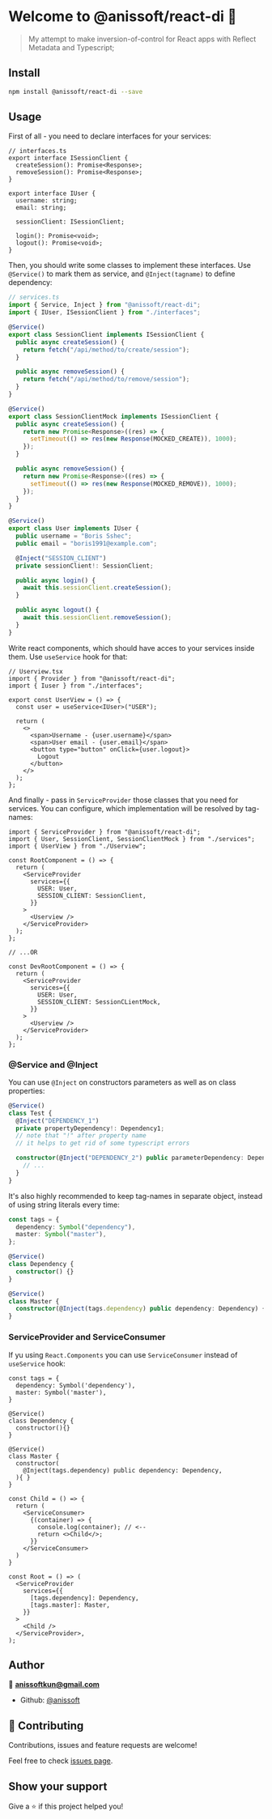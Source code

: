 # Welcome to @anissoft/react-di 👋

> My attempt to make inversion-of-control for React apps with Reflect Metadata and Typescript;

## Install

```sh
npm install @anissoft/react-di --save
```

## Usage

First of all - you need to declare interfaces for your services:

```tsx
// interfaces.ts
export interface ISessionClient {
  createSession(): Promise<Response>;
  removeSession(): Promise<Response>;
}

export interface IUser {
  username: string;
  email: string;

  sessionClient: ISessionClient;

  login(): Promise<void>;
  logout(): Promise<void>;
}
```

Then, you should write some classes to implement these interfaces. Use `@Service()` to mark them as service, and `@Inject(tagname)` to define dependency:

```typescript
// services.ts
import { Service, Inject } from "@anissoft/react-di";
import { IUser, ISessionClient } from "./interfaces";

@Service()
export class SessionClient implements ISessionClient {
  public async createSession() {
    return fetch("/api/method/to/create/session");
  }

  public async removeSession() {
    return fetch("/api/method/to/remove/session");
  }
}

@Service()
export class SessionClientMock implements ISessionClient {
  public async createSession() {
    return new Promise<Response>((res) => {
      setTimeout(() => res(new Response(MOCKED_CREATE)), 1000);
    });
  }

  public async removeSession() {
    return new Promise<Response>((res) => {
      setTimeout(() => res(new Response(MOCKED_REMOVE)), 1000);
    });
  }
}

@Service()
export class User implements IUser {
  public username = "Boris Sshec";
  public email = "boris1991@example.com";

  @Inject("SESSION_CLIENT")
  private sessionClient!: SessionClient;

  public async login() {
    await this.sessionClient.createSession();
  }

  public async logout() {
    await this.sessionClient.removeSession();
  }
}
```

Write react components, which should have acces to your services inside them. Use `useService` hook for that:

```tsx
// Userview.tsx
import { Provider } from "@anissoft/react-di";
import { Iuser } from "./interfaces";

export const UserView = () => {
  const user = useService<IUser>("USER");

  return (
    <>
      <span>Username - {user.username}</span>
      <span>User email - {user.email}</span>
      <button type="button" onClick={user.logout}>
        Logout
      </button>
    </>
  );
};
```

And finally - pass in `ServiceProvider` those classes that you need for services. You can configure, which implementation will be resolved by tag-names:

```tsx
import { ServiceProvider } from "@anissoft/react-di";
import { User, SessionClient, SessionClientMock } from "./services";
import { UserView } from "./Userview";

const RootComponent = () => {
  return (
    <ServiceProvider
      services={{
        USER: User,
        SESSION_CLIENT: SessionClient,
      }}
    >
      <Userview />
    </ServiceProvider>
  );
};

// ...OR

const DevRootComponent = () => {
  return (
    <ServiceProvider
      services={{
        USER: User,
        SESSION_CLIENT: SessionCLientMock,
      }}
    >
      <Userview />
    </ServiceProvider>
  );
};
```

### @Service and @Inject

You can use `@Inject` on constructors parameters as well as on class properties:

```typescript
@Service()
class Test {
  @Inject("DEPENDENCY_1")
  private propertyDependency!: Dependency1;
  // note that "!" after property name
  // it helps to get rid of some typescript errors

  constructor(@Inject("DEPENDENCY_2") public parameterDependency: Dependency2) {
    // ...
  }
}
```

It's also highly recommended to keep tag-names in separate object, instead of using string literals every time:

```typescript
const tags = {
  dependency: Symbol("dependency"),
  master: Symbol("master"),
};

@Service()
class Dependency {
  constructor() {}
}

@Service()
class Master {
  constructor(@Inject(tags.dependency) public dependency: Dependency) {}
}
```

### ServiceProvider and ServiceConsumer

If yu using `React.Components` you can use `ServiceConsumer` instead of `useService` hook:

```tsx
const tags = {
  dependency: Symbol('dependency'),
  master: Symbol('master'),
}

@Service()
class Dependency {
  constructor(){}
}

@Service()
class Master {
  constructor(
    @Inject(tags.dependency) public dependency: Dependency,
  ){ }
}

const Child = () => {
  return (
    <ServiceConsumer>
      {(container) => {
        console.log(container); // <--
        return <>Child</>;
      }}
    </ServiceConsumer>
  )
}

const Root = () => (
  <ServiceProvider
    services={{
      [tags.dependency]: Dependency,
      [tags.master]: Master,
    }}
  >
    <Child />
  </ServiceProvider>,
);
```

## Author

👤 **anissoftkun@gmail.com**

- Github: [@anissoft](https://github.com/anissoft)

## 🤝 Contributing

Contributions, issues and feature requests are welcome!

Feel free to check [issues page](https://github.com/Anissoft/js-libs/issues).

## Show your support

Give a ⭐️ if this project helped you!
